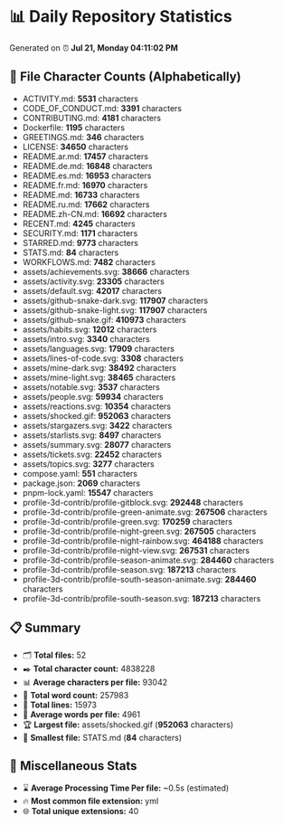 # 📊 Daily Repository Statistics
Generated on ⏰ **Jul 21, Monday 04:11:02 PM**

## 📂 File Character Counts (Alphabetically)
- ACTIVITY.md: **5531** characters
- CODE_OF_CONDUCT.md: **3391** characters
- CONTRIBUTING.md: **4181** characters
- Dockerfile: **1195** characters
- GREETINGS.md: **346** characters
- LICENSE: **34650** characters
- README.ar.md: **17457** characters
- README.de.md: **16848** characters
- README.es.md: **16953** characters
- README.fr.md: **16970** characters
- README.md: **16733** characters
- README.ru.md: **17662** characters
- README.zh-CN.md: **16692** characters
- RECENT.md: **4245** characters
- SECURITY.md: **1171** characters
- STARRED.md: **9773** characters
- STATS.md: **84** characters
- WORKFLOWS.md: **7482** characters
- assets/achievements.svg: **38666** characters
- assets/activity.svg: **23305** characters
- assets/default.svg: **42017** characters
- assets/github-snake-dark.svg: **117907** characters
- assets/github-snake-light.svg: **117907** characters
- assets/github-snake.gif: **410973** characters
- assets/habits.svg: **12012** characters
- assets/intro.svg: **3340** characters
- assets/languages.svg: **17909** characters
- assets/lines-of-code.svg: **3308** characters
- assets/mine-dark.svg: **38492** characters
- assets/mine-light.svg: **38465** characters
- assets/notable.svg: **3537** characters
- assets/people.svg: **59934** characters
- assets/reactions.svg: **10354** characters
- assets/shocked.gif: **952063** characters
- assets/stargazers.svg: **3422** characters
- assets/starlists.svg: **8497** characters
- assets/summary.svg: **28077** characters
- assets/tickets.svg: **22452** characters
- assets/topics.svg: **3277** characters
- compose.yaml: **551** characters
- package.json: **2069** characters
- pnpm-lock.yaml: **15547** characters
- profile-3d-contrib/profile-gitblock.svg: **292448** characters
- profile-3d-contrib/profile-green-animate.svg: **267506** characters
- profile-3d-contrib/profile-green.svg: **170259** characters
- profile-3d-contrib/profile-night-green.svg: **267505** characters
- profile-3d-contrib/profile-night-rainbow.svg: **464188** characters
- profile-3d-contrib/profile-night-view.svg: **267531** characters
- profile-3d-contrib/profile-season-animate.svg: **284460** characters
- profile-3d-contrib/profile-season.svg: **187213** characters
- profile-3d-contrib/profile-south-season-animate.svg: **284460** characters
- profile-3d-contrib/profile-south-season.svg: **187213** characters

## 📋 Summary
- 🗂️ **Total files:** 52
- ✒️ **Total character count:** 4838228
- 📊 **Average characters per file:** 93042
- 📝 **Total word count:** 257983
- 🧾 **Total lines:** 15973
- 📐 **Average words per file:** 4961
- 🏆 **Largest file:** assets/shocked.gif (**952063** characters)
- 🥉 **Smallest file:** STATS.md (**84** characters)

## 🌟 Miscellaneous Stats
- ⌛ **Average Processing Time Per file:** ~0.5s (estimated)
- 🔥 **Most common file extension:** yml
- 🌐 **Total unique extensions:** 40
